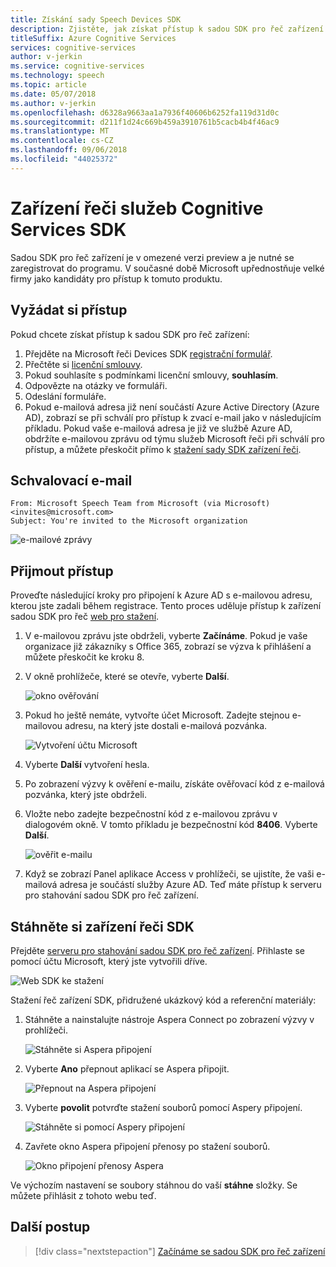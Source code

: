 ```yaml
---
title: Získání sady Speech Devices SDK
description: Zjistěte, jak získat přístup k sadou SDK pro řeč zařízení.
titleSuffix: Azure Cognitive Services
services: cognitive-services
author: v-jerkin
ms.service: cognitive-services
ms.technology: speech
ms.topic: article
ms.date: 05/07/2018
ms.author: v-jerkin
ms.openlocfilehash: d6328a9663aa1a7936f40606b6252fa119d31d0c
ms.sourcegitcommit: d211f1d24c669b459a3910761b5cacb4b4f46ac9
ms.translationtype: MT
ms.contentlocale: cs-CZ
ms.lasthandoff: 09/06/2018
ms.locfileid: "44025372"
---
```

# <a name="get-the-cognitive-services-speech-devices-sdk"></a>Zařízení řeči služeb Cognitive Services SDK

Sadou SDK pro řeč zařízení je v omezené verzi preview a je nutné se zaregistrovat do programu. V současné době Microsoft upřednostňuje velké firmy jako kandidáty pro přístup k tomuto produktu.

## <a name="request-access"></a>Vyžádat si přístup

Pokud chcete získat přístup k sadou SDK pro řeč zařízení:

1. Přejděte na Microsoft řeči Devices SDK [registrační formulář](https://aka.ms/sdsdk-signup).
1. Přečtěte si [licenční smlouvy](speech-devices-sdk-license.md).
1. Pokud souhlasíte s podmínkami licenční smlouvy, **souhlasím**.
1. Odpovězte na otázky ve formuláři.
1. Odeslání formuláře. 
1. Pokud e-mailová adresa již není součástí Azure Active Directory (Azure AD), zobrazí se při schválí pro přístup k zvací e-mail jako v následujícím příkladu. Pokud vaše e-mailová adresa je již ve službě Azure AD, obdržíte e-mailovou zprávu od týmu služeb Microsoft řeči při schválí pro přístup, a můžete přeskočit přímo k [stažení sady SDK zařízení řeči](#download-the-speech-devices-sdk).

## <a name="approval-e-mail"></a>Schvalovací e-mail

```
From: Microsoft Speech Team from Microsoft (via Microsoft) <invites@microsoft.com> 
Subject: You're invited to the Microsoft organization 
```

![e-mailové zprávy](media/speech-devices-sdk/get-sdk-1.png)

## <a name="accept-access"></a>Přijmout přístup

Proveďte následující kroky pro připojení k Azure AD s e-mailovou adresu, kterou jste zadali během registrace. Tento proces uděluje přístup k zařízení sadou SDK pro řeč [web pro stažení](https://shares.datatransfer.microsoft.com/).

1. V e-mailovou zprávu jste obdrželi, vyberte **Začínáme**. Pokud je vaše organizace již zákazníky s Office 365, zobrazí se výzva k přihlášení a můžete přeskočit ke kroku 8.

2. V okně prohlížeče, které se otevře, vyberte **Další**.

    ![okno ověřování](media/speech-devices-sdk/get-sdk-2.png)

3. Pokud ho ještě nemáte, vytvořte účet Microsoft. Zadejte stejnou e-mailovou adresu, na který jste dostali e-mailová pozvánka.

    ![Vytvoření účtu Microsoft](media/speech-devices-sdk/get-sdk-3.png)

4. Vyberte **Další** vytvoření hesla.

5. Po zobrazení výzvy k ověření e-mailu, získáte ověřovací kód z e-mailová pozvánka, který jste obdrželi.
 
7. Vložte nebo zadejte bezpečnostní kód z e-mailovou zprávu v dialogovém okně. V tomto příkladu je bezpečnostní kód **8406**. Vyberte **Další**.

    ![ověřit e-mailu](media/speech-devices-sdk/get-sdk-6.png)
 
8. Když se zobrazí Panel aplikace Access v prohlížeči, se ujistíte, že vaši e-mailová adresa je součástí služby Azure AD. Teď máte přístup k serveru pro stahování sadou SDK pro řeč zařízení.

## <a name="download-the-speech-devices-sdk"></a>Stáhněte si zařízení řeči SDK

Přejděte [serveru pro stahování sadou SDK pro řeč zařízení](https://shares.datatransfer.microsoft.com/). Přihlaste se pomocí účtu Microsoft, který jste vytvořili dříve. 

![Web SDK ke stažení](media/speech-devices-sdk/get-sdk-7.png)

Stažení řeč zařízení SDK, přidružené ukázkový kód a referenční materiály:

1. Stáhněte a nainstalujte nástroje Aspera Connect po zobrazení výzvy v prohlížeči.

    ![Stáhněte si Aspera připojení](media/speech-devices-sdk/get-sdk-8.png)
 
1. Vyberte **Ano** přepnout aplikací se Aspera připojit.

    ![Přepnout na Aspera připojení](media/speech-devices-sdk/get-sdk-9.png)
 
1. Vyberte **povolit** potvrďte stažení souborů pomocí Aspery připojení.

    ![Stáhněte si pomocí Aspery připojení](media/speech-devices-sdk/get-sdk-10.png)
 
1. Zavřete okno Aspera připojení přenosy po stažení souborů.

    ![Okno připojení přenosy Aspera](media/speech-devices-sdk/get-sdk-11.png)
 
Ve výchozím nastavení se soubory stáhnou do vaší **stáhne** složky. Se můžete přihlásit z tohoto webu teď. 

## <a name="next-steps"></a>Další postup

> [!div class="nextstepaction"]
> [Začínáme se sadou SDK pro řeč zařízení](speech-devices-sdk-qsg.md)
